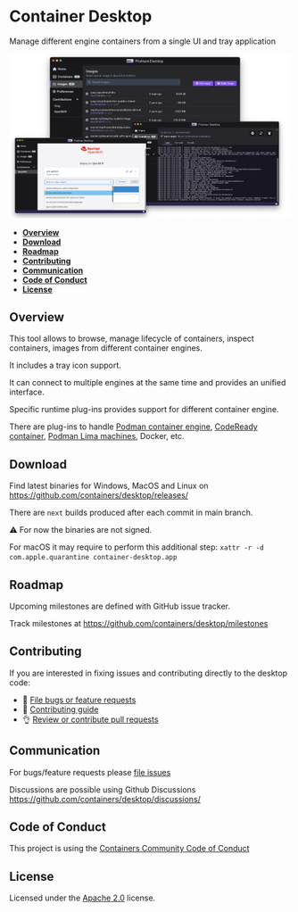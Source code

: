 # Container Desktop
Manage different engine containers from a single UI and tray application

<p align="center">
  <img alt="Container Desktop" src="https://raw.githubusercontent.com/containers/desktop/media/screenshot.png">
</p>


- [**Overview**](#overview)
- [**Download**](#download)
- [**Roadmap**](#roadmap)
- [**Contributing**](#contributing)
- [**Communication**](#communication)
- [**Code of Conduct**](#code-of-conduct)
- [**License**](#license)

## Overview
This tool allows to browse, manage lifecycle of containers, inspect containers, images from different container engines.

It includes a tray icon support.
 
It can connect to multiple engines at the same time and provides an unified interface.

Specific runtime plug-ins provides support for different container engine.

There are plug-ins to handle [Podman container engine](https://github.com/containers/podman), [CodeReady container](https://github.com/code-ready/crc), [Podman Lima machines](https://github.com/lima-vm/lima), Docker, etc.

## Download

Find latest binaries for Windows, MacOS and Linux on https://github.com/containers/desktop/releases/

There are `next` builds produced after each commit in main branch.

⚠️ For now the binaries are not signed.

For macOS it may require to perform this additional step: `xattr -r -d com.apple.quarantine container-desktop.app`

## Roadmap
Upcoming milestones are defined with GitHub issue tracker.

Track milestones at https://github.com/containers/desktop/milestones

## Contributing
If you are interested in fixing issues and contributing directly to the desktop code:
- :bug: [File bugs or feature requests](https://github.com/containers/desktop/issues/new/choose)
- :checkered_flag: [Contributing guide](./CONTRIBUTING.md)
- :ok_hand: [Review or contribute pull requests](https://github.com/containers/desktop/pulls)

## Communication

For bugs/feature requests please [file issues](https://github.com/containers/desktop/issues/new/choose)

Discussions are possible using Github Discussions https://github.com/containers/desktop/discussions/

## Code of Conduct

This project is using the [Containers Community Code of Conduct](https://github.com/containers/common/blob/main/CODE-OF-CONDUCT.md)

## License

Licensed under the [Apache 2.0](LICENSE) license.
